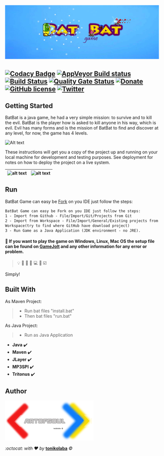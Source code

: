 ![Alt text](https://github.com/tonikolaba/download/blob/master/Windows/BatBat%20Game/BatBat.jpg)
===================

[![Codacy Badge](https://api.codacy.com/project/badge/Grade/e9e43be11a8a4ca68a9186507060147c)](https://www.codacy.com/app/tonikolaba/BatBat-Game?utm_source=github.com&utm_medium=referral&utm_content=tonikolaba/BatBat-Game&utm_campaign=badger)
[![AppVeyor Build status](https://ci.appveyor.com/api/projects/status/bj4gqn3gp3gu45sa?svg=true)](https://ci.appveyor.com/project/tonikolaba/batbat-game/ "AppVeyor Build status")
[![Build Status](https://travis-ci.org/tonikolaba/BatBat-Game.svg?branch=master)](https://travis-ci.org/tonikolaba/BatBat-Game)
[![Quality Gate Status](https://sonarcloud.io/api/project_badges/measure?project=al.artofsoul.batbatgame%3ABatBat-Game&metric=alert_status)](https://sonarcloud.io/dashboard?id=al.artofsoul.batbatgame%3ABatBat-Game)
[![Donate](https://img.shields.io/badge/Donate-PayPal-green.svg)](https://www.paypal.com/cgi-bin/webscr?cmd=_s-xclick&hosted_button_id=RHVZBCA4W9XD6&source=url)
[![GitHub license](https://img.shields.io/badge/license-MIT-blue.svg)](https://raw.githubusercontent.com/tonikolaba/BatBat-Game/master/License.md)
[![Twitter](https://img.shields.io/twitter/url/https/github.com/tonikolaba/BatBat-Game/.svg?style=social)](https://twitter.com/intent/tweet?text%23BatBat%20%23Game%20??%20??%20is%20a%20free%20and%20fun%20java%20game%2E%20Developer%20%40tonikolaba)
----------


## Getting Started

BatBat is a java game, he had a very simple mission: to survive and to kill the evil. BatBat is the player how is asked to kill anyone in his way, which is evil. Evil has many forms and is the mission of BatBat to find and discover at any level, for now, the game has 4 levels.

![Alt text](https://github.com/tonikolaba/BatBat-Game/blob/master/about/bg.gif)

These instructions will get you a copy of the project up and running on your local machine for development and testing purposes. See deployment for notes on how to deploy the project on a live system.

![alt text](https://github.com/tonikolaba/BatBat-Game/blob/master/about/1.gif) | ![alt text](https://github.com/tonikolaba/BatBat-Game/blob/master/about/6.gif)
------------ | -------------

## Run

BatBat Game can easy be [Fork](https://github.com/artofsoul/BatBat-Game#fork-destination-box) on you IDE just follow the steps:

```
BatBat Game can easy be Fork on you IDE just follow the steps:
1 - Import from Github - File/Import/Git/Projects from Git
2 - Import from Workspace - File/Import/General/Existing projects from Workspace(try to find where GitHub have download project)
3 - Run Game as a Java Application (JDK environment - no JRE).

```

#### :bookmark_tabs: **If you want to play the game on Windows, Linux, Mac OS the setup file can be found on [GameJolt](http://gamejolt.com/games/BatBat-Game/264212) and any other information for any error or problem.** 

> :bulb: :sparkler: :pencil: :book: :computer: :battery: :ballot_box_with_check:

Simply!
 
## Built With

As Maven Project:

>  - Run bat files "install.bat"
>  - Then bat files "run.bat"

As Java Project:

> - Run as Java Application

* **Java**  :heavy_check_mark:
* **Maven**  :heavy_check_mark:
* **JLayer**  :heavy_check_mark:
* **MP3SPI**  :heavy_check_mark:
* **Tritonus**  :heavy_check_mark:

## Author
![Alt text](https://github.com/tonikolaba/download/blob/master/info/artofsoullogoNewVOG.png)


*:octocat: with :heart: by* **[tonikolaba](https://github.com/tonikolaba)** *:copyright:* 



